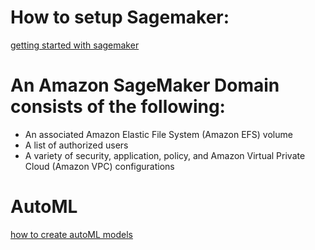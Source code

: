 # How to setup Sagemaker:

[getting started with sagemaker](https://docs.aws.amazon.com/sagemaker/latest/dg/gs.html)

# An Amazon SageMaker Domain consists of the following:

* An associated Amazon Elastic File System (Amazon EFS) volume
* A list of authorized users
* A variety of security, application, policy, and Amazon Virtual Private Cloud (Amazon VPC) configurations

# AutoML
[how to create autoML models](https://docs.aws.amazon.com/sagemaker/latest/dg/autopilot-automate-model-development.html)
